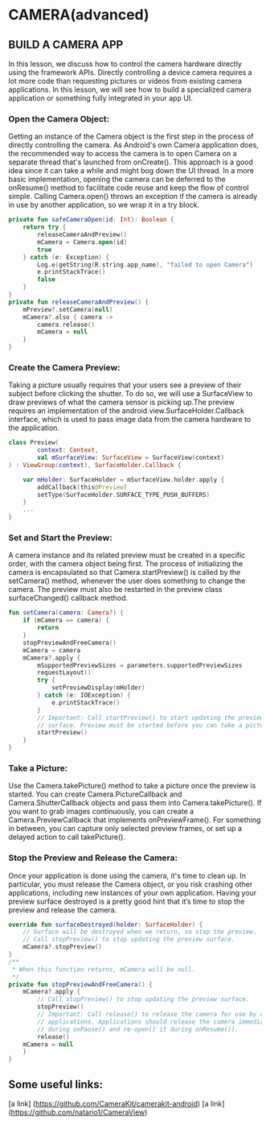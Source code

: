 # CAMERA(advanced) 
## BUILD A CAMERA APP

In this lesson, we discuss how to control the camera hardware directly using the framework APIs.
Directly controlling a device camera requires a lot more code than requesting pictures or videos from existing camera applications. In this lesson, we will see how to build a specialized camera application or something fully integrated in your app UI.


### Open the Camera Object:
Getting an instance of the Camera object is the first step in the process of directly controlling the camera. As Android's own Camera application does, the recommended way to access the camera is to open Camera on a separate thread that's launched from onCreate(). This approach is a good idea since it can take a while and might bog down the UI thread. In a more basic implementation, opening the camera can be deferred to the onResume() method to facilitate code reuse and keep the flow of control simple. Calling Camera.open() throws an exception if the camera is already in use by another application, so we wrap it in a try block.

``` kotlin
private fun safeCameraOpen(id: Int): Boolean {
    return try {
        releaseCameraAndPreview()
        mCamera = Camera.open(id)
        true
    } catch (e: Exception) {
        Log.e(getString(R.string.app_name), "failed to open Camera")
        e.printStackTrace()
        false
    }
}
private fun releaseCameraAndPreview() {
    mPreview?.setCamera(null)
    mCamera?.also { camera ->
        camera.release()
        mCamera = null
    }
}
```


### Create the Camera Preview:
Taking a picture usually requires that your users see a preview of their subject before clicking the shutter. To do so, we will use a SurfaceView to draw previews of what the camera sensor is picking up.The preview requires an implementation of the android.view.SurfaceHolder.Callback interface, which is used to pass image data from the camera hardware to the application.

``` kotlin
class Preview(
        context: Context,
        val mSurfaceView: SurfaceView = SurfaceView(context)
) : ViewGroup(context), SurfaceHolder.Callback {

    var mHolder: SurfaceHolder = mSurfaceView.holder.apply {
        addCallback(this@Preview)
        setType(SurfaceHolder.SURFACE_TYPE_PUSH_BUFFERS)
    }
    ...
}
```
### Set and Start the Preview:
A camera instance and its related preview must be created in a specific order, with the camera object being first. The process of initializing the camera is encapsulated so that Camera.startPreview() is called by the setCamera() method, whenever the user does something to change the camera. The preview must also be restarted in the preview class surfaceChanged() callback method.
``` kotlin
fun setCamera(camera: Camera?) {
    if (mCamera == camera) {
        return
    }
    stopPreviewAndFreeCamera()
    mCamera = camera
    mCamera?.apply {
        mSupportedPreviewSizes = parameters.supportedPreviewSizes
        requestLayout()
        try {
            setPreviewDisplay(mHolder)
        } catch (e: IOException) {
            e.printStackTrace()
        }
        // Important: Call startPreview() to start updating the preview
        // surface. Preview must be started before you can take a picture.
        startPreview()
    }
}
```

### Take a Picture:
Use the Camera.takePicture() method to take a picture once the preview is started. You can create Camera.PictureCallback and Camera.ShutterCallback objects and pass them into Camera.takePicture(). If you want to grab images continuously, you can create a Camera.PreviewCallback that implements onPreviewFrame(). For something in between, you can capture only selected preview frames, or set up a delayed action to call takePicture().


### Stop the Preview and Release the Camera:
Once your application is done using the camera, it's time to clean up. In particular, you must release the Camera object, or you risk crashing other applications, including new instances of your own application. Having your preview surface destroyed is a pretty good hint that it’s time to stop the preview and release the camera.
``` kotlin
override fun surfaceDestroyed(holder: SurfaceHolder) {
    // Surface will be destroyed when we return, so stop the preview.
    // Call stopPreview() to stop updating the preview surface.
    mCamera?.stopPreview()
}
/**
 * When this function returns, mCamera will be null.
 */
private fun stopPreviewAndFreeCamera() {
    mCamera?.apply {
        // Call stopPreview() to stop updating the preview surface.
        stopPreview()
        // Important: Call release() to release the camera for use by other
        // applications. Applications should release the camera immediately
        // during onPause() and re-open() it during onResume()).
        release()
    mCamera = null
    }
}
```

## Some useful links:
[a link] (https://github.com/CameraKit/camerakit-android)
[a link] (https://github.com/natario1/CameraView)